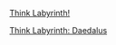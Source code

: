 [Think Labyrinth!](http://www.astrolog.org/labyrnth.htm)

[Think Labyrinth: Daedalus](http://www.astrolog.org/labyrnth/daedalus.htm)
